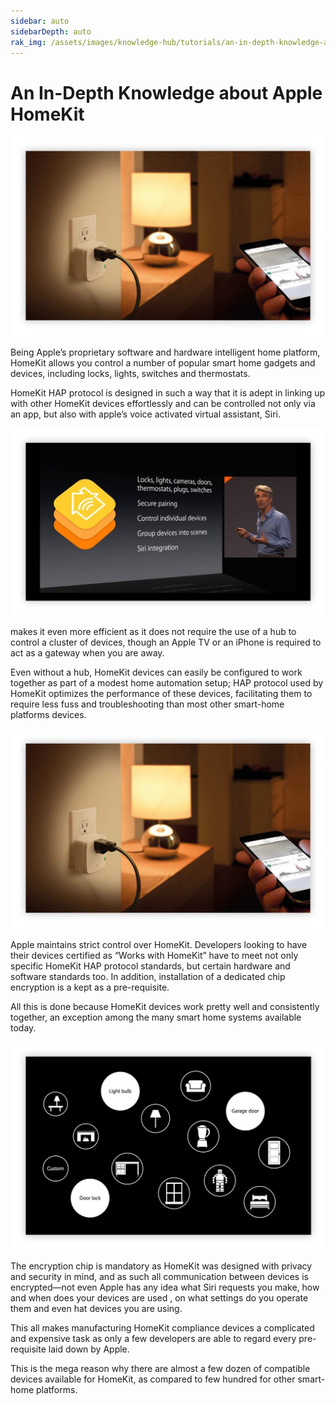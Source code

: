 ```yaml
---
sidebar: auto
sidebarDepth: auto
rak_img: /assets/images/knowledge-hub/tutorials/an-in-depth-knowledge-about-apple-homekit/overview.jpg
---
```


# An In-Depth Knowledge about Apple HomeKit

![Overview](/assets/images/knowledge-hub/tutorials/an-in-depth-knowledge-about-apple-homekit/overview.jpg)

Being Apple’s proprietary software and hardware intelligent home platform, HomeKit allows you control a number of popular smart home gadgets and devices, including locks, lights, switches and thermostats.

HomeKit HAP protocol is designed in such a way that it is adept in linking up with other HomeKit devices effortlessly and can be controlled not only via an app, but also with apple’s voice activated virtual assistant, Siri.

![Image1](/assets/images/knowledge-hub/tutorials/an-in-depth-knowledge-about-apple-homekit/pic1.jpg)

makes it even more efficient as it does not require the use of a hub to control a cluster of devices, though an Apple TV or an iPhone is required to act as a gateway when you are away.

Even without a hub, HomeKit devices can easily be configured to work together as part of a modest home automation setup; HAP protocol used by HomeKit optimizes the performance of these devices, facilitating them to require less fuss and troubleshooting than most other smart-home platforms devices.

![Image2](/assets/images/knowledge-hub/tutorials/an-in-depth-knowledge-about-apple-homekit/overview.jpg)

Apple maintains strict control over HomeKit. Developers looking to have their devices certified as “Works with HomeKit” have to meet not only specific HomeKit HAP protocol standards, but certain hardware and software standards too. In addition, installation of a dedicated chip encryption is a kept as a pre-requisite.

All this is done because HomeKit devices work pretty well and consistently together, an exception among the many smart home systems available today.

![Applications](/assets/images/knowledge-hub/tutorials/an-in-depth-knowledge-about-apple-homekit/applications.jpg)

The encryption chip is mandatory as HomeKit was designed with privacy and security in mind, and as such all communication between devices is encrypted—not even Apple has any idea what Siri requests you make, how and when does your devices are used , on what settings do you operate them and even hat devices you are using.

This all makes manufacturing HomeKit compliance devices a complicated and expensive task as only a few developers are able to regard every pre-requisite laid down by Apple.

This is the mega reason why there are almost a few dozen of compatible devices available for HomeKit, as compared to few hundred for other smart-home platforms.